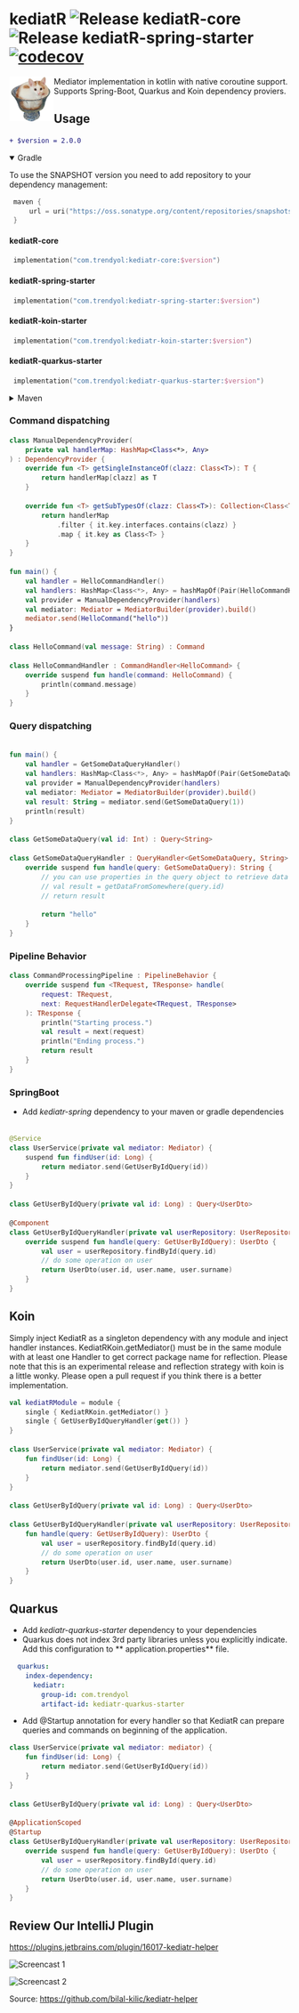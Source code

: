 # kediatR ![Release kediatR-core](https://github.com/Trendyol/kediatR/workflows/Release%20kediatR-core/badge.svg?branch=master) ![Release kediatR-spring-starter](https://github.com/Trendyol/kediatR/workflows/Release%20kediatR-spring-starter/badge.svg?branch=master) [![codecov](https://codecov.io/gh/trendyol/kediatr/branch/v2.0/graph/badge.svg)](https://codecov.io/gh/trendyol/kediatr)

<img style="float: left" alt="Humus! The kediatr mascot" src="/humus.png" alt="drawing" width="80"/>

Mediator implementation in kotlin with native coroutine support. Supports Spring-Boot, Quarkus and Koin dependency proviers.

## Usage

```diff
+ $version = 2.0.0
```

<details open>
<summary>Gradle</summary>

To use the SNAPSHOT version you need to add repository to your dependency management:

```kotlin
 maven {
     url = uri("https://oss.sonatype.org/content/repositories/snapshots")
 }
```

#### kediatR-core

```kotlin
 implementation("com.trendyol:kediatr-core:$version")
```

#### kediatR-spring-starter

```kotlin
 implementation("com.trendyol:kediatr-spring-starter:$version")
```

#### kediatR-koin-starter

```kotlin
 implementation("com.trendyol:kediatr-koin-starter:$version")
```

#### kediatR-quarkus-starter

```kotlin
 implementation("com.trendyol:kediatr-quarkus-starter:$version")
```

</details>

<details>
<summary>Maven</summary>

To use the SNAPSHOT version you need to add repository to your dependency management:

```xml
<profiles>
  <profile>
     <id>allow-snapshots</id>
        <activation><activeByDefault>true</activeByDefault></activation>
     <repositories>
       <repository>
         <id>snapshots-repo</id>
         <url>https://oss.sonatype.org/content/repositories/snapshots</url>
         <releases><enabled>false</enabled></releases>
         <snapshots><enabled>true</enabled></snapshots>
       </repository>
     </repositories>
   </profile>
</profiles>
```

**kediatR-core**

```xml
<dependency>
  <groupId>com.trendyol</groupId>
  <artifactId>kediatr-core</artifactId>
  <version>$version</version>
</dependency>
```

**kediatR-spring-starter**

```xml
<dependency>
  <groupId>com.trendyol</groupId>
  <artifactId>kediatr-spring-starter</artifactId>
  <version>$version</version>
</dependency>
```

**kediatR-koin-starter**

```xml
<dependency>
  <groupId>com.trendyol</groupId>
  <artifactId>kediatr-koin-starter</artifactId>
  <version>$version</version>
</dependency>
```

**kediatR**-quarkus-starter

```xml
<dependency>
  <groupId>com.trendyol</groupId>
  <artifactId>kediatr-quarkus-starter</artifactId>
  <version>$version</version>
</dependency>
```

</details>

### Command dispatching

```kotlin
class ManualDependencyProvider(
    private val handlerMap: HashMap<Class<*>, Any>
) : DependencyProvider {
    override fun <T> getSingleInstanceOf(clazz: Class<T>): T {
        return handlerMap[clazz] as T
    }

    override fun <T> getSubTypesOf(clazz: Class<T>): Collection<Class<T>> {
        return handlerMap
            .filter { it.key.interfaces.contains(clazz) }
            .map { it.key as Class<T> }
    }
}

fun main() {
    val handler = HelloCommandHandler()
    val handlers: HashMap<Class<*>, Any> = hashMapOf(Pair(HelloCommandHandler::class.java, handler))
    val provider = ManualDependencyProvider(handlers)
    val mediator: Mediator = MediatorBuilder(provider).build()
    mediator.send(HelloCommand("hello"))
}

class HelloCommand(val message: String) : Command

class HelloCommandHandler : CommandHandler<HelloCommand> {
    override suspend fun handle(command: HelloCommand) {
        println(command.message)
    }
}

```

### Query dispatching

```kotlin

fun main() {
    val handler = GetSomeDataQueryHandler()
    val handlers: HashMap<Class<*>, Any> = hashMapOf(Pair(GetSomeDataQuery::class.java, handler))
    val provider = ManualDependencyProvider(handlers)
    val mediator: Mediator = MediatorBuilder(provider).build()
    val result: String = mediator.send(GetSomeDataQuery(1))
    println(result)
}

class GetSomeDataQuery(val id: Int) : Query<String>

class GetSomeDataQueryHandler : QueryHandler<GetSomeDataQuery, String> {
    override suspend fun handle(query: GetSomeDataQuery): String {
        // you can use properties in the query object to retrieve data from somewhere
        // val result = getDataFromSomewhere(query.id)
        // return result

        return "hello"
    }
}
```

### Pipeline Behavior

```kotlin
class CommandProcessingPipeline : PipelineBehavior {
    override suspend fun <TRequest, TResponse> handle(
        request: TRequest,
        next: RequestHandlerDelegate<TRequest, TResponse>
    ): TResponse {
        println("Starting process.")
        val result = next(request)
        println("Ending process.")
        return result
    }
}
```

### SpringBoot

* Add _kediatr-spring_ dependency to your maven or gradle dependencies

```kotlin

@Service
class UserService(private val mediator: Mediator) {
    suspend fun findUser(id: Long) {
        return mediator.send(GetUserByIdQuery(id))
    }
}

class GetUserByIdQuery(private val id: Long) : Query<UserDto>

@Component
class GetUserByIdQueryHandler(private val userRepository: UserRepository): QueryHandler<GetUserByIdQuery, UserDto> {
    override suspend fun handle(query: GetUserByIdQuery): UserDto {
        val user = userRepository.findById(query.id)
        // do some operation on user
        return UserDto(user.id, user.name, user.surname)
    }
}
```

## Koin

Simply inject KediatR as a singleton dependency with any module and inject handler instances.
KediatRKoin.getMediator() must be in the same module with at least one Handler to get correct package name for
reflection.
Please note that this is an experimental release and reflection strategy with koin is a little wonky. Please open a pull
request if you think there is a better implementation.

```kotlin
val kediatRModule = module {
    single { KediatRKoin.getMediator() }
    single { GetUserByIdQueryHandler(get()) }
}

class UserService(private val mediator: Mediator) {
    fun findUser(id: Long) {
        return mediator.send(GetUserByIdQuery(id))
    }
}

class GetUserByIdQuery(private val id: Long) : Query<UserDto>

class GetUserByIdQueryHandler(private val userRepository: UserRepository) : QueryHandler<GetUserByIdQuery, UserDto> {
    fun handle(query: GetUserByIdQuery): UserDto {
        val user = userRepository.findById(query.id)
        // do some operation on user
        return UserDto(user.id, user.name, user.surname)
    }
}

```

## Quarkus

* Add _kediatr-quarkus-starter_ dependency to your dependencies
* Quarkus does not index 3rd party libraries unless you explicitly indicate. Add this configuration to **
  application.properties** file.

```yaml
  quarkus:
    index-dependency:
      kediatr:
        group-id: com.trendyol
        artifact-id: kediatr-quarkus-starter
 ```

* Add @Startup annotation for every handler so that KediatR can prepare queries and commands on beginning of the
  application.

```kotlin
class UserService(private val mediator: mediator) {
    fun findUser(id: Long) {
        return mediator.send(GetUserByIdQuery(id))
    }
}

class GetUserByIdQuery(private val id: Long) : Query<UserDto>

@ApplicationScoped
@Startup
class GetUserByIdQueryHandler(private val userRepository: UserRepository) : QueryHandler<GetUserByIdQuery, UserDto> {
    override suspend fun handle(query: GetUserByIdQuery): UserDto {
        val user = userRepository.findById(query.id)
        // do some operation on user
        return UserDto(user.id, user.name, user.surname)
    }
}

```

## Review Our IntelliJ Plugin

<https://plugins.jetbrains.com/plugin/16017-kediatr-helper>

![Screencast 1](https://plugins.jetbrains.com/files/16017/screenshot_cf56bd23-3de8-41fe-814a-64f69ae0a7c4)

![Screencast 2](https://plugins.jetbrains.com/files/16017/screenshot_c3a51b67-807c-46a1-a44c-91b6f0963aea)

Source: <https://github.com/bilal-kilic/kediatr-helper>

